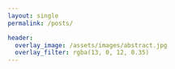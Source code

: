 ```yaml
---
layout: single
permalink: /posts/

header:
  overlay_image: /assets/images/abstract.jpg
  overlay_filter: rgba(13, 0, 12, 0.35)
---
```


